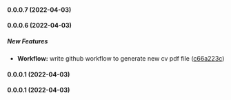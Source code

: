 #### 0.0.0.7 (2022-04-03)

#### 0.0.0.6 (2022-04-03)

##### New Features

* **Workflow:**  write github workflow to generate new cv pdf file ([c66a223c](https://github.com/shrikantbmali/cv/commit/c66a223c6de25a691587cd17f09cb4dba50623c5))

#### 0.0.0.1 (2022-04-03)

#### 0.0.0.1 (2022-04-03)

